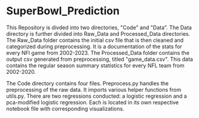 # SuperBowl_Prediction

This Repository is divded into two directories, "Code" and "Data". The Data directory is further divided into Raw_Data and Processed_Data directories. The Raw_Data folder contains the initial csv file that is then cleaned and categorized during preprocessing. It is a documentation of the stats for every NFl game from 2002-2023. The Processed_Data folder contains the output csv generated from preprocessing, titled "game_data.csv". This data contains the regular season summary statistics for every NFL team from 2002-2020.

The Code directory contains four files. Preprocess.py handles the preprocessing of the raw data. It imports various helper functions from utils.py. There are two regressions conducted: a logistic regression and a pca-modified logistic regression. Each is located in its own respective notebook file with corresponding visualizations.
